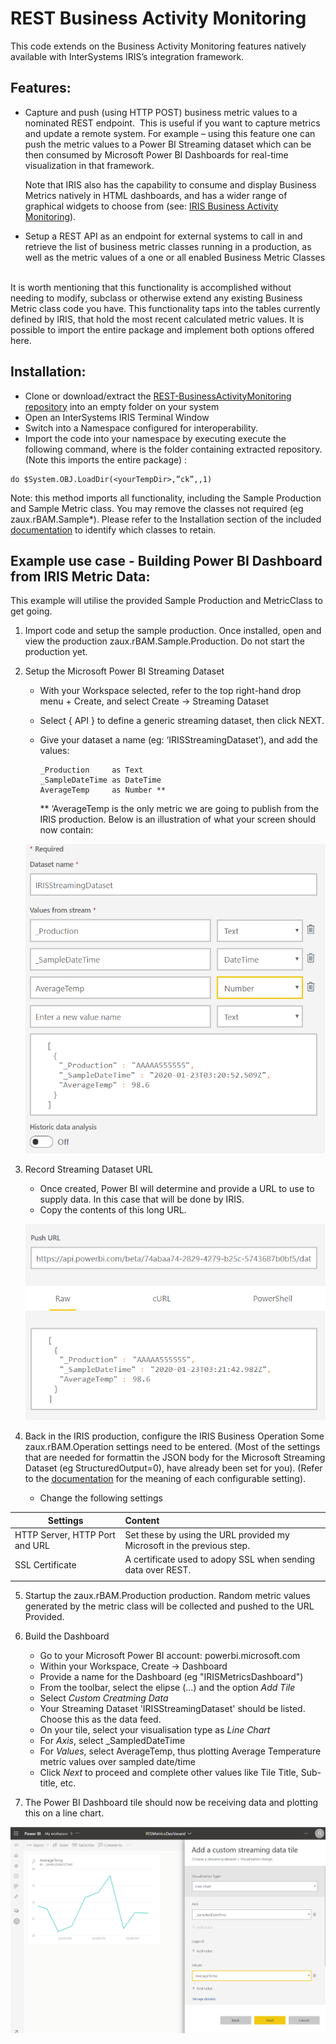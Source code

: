 # REST Business Activity Monitoring

This code extends on the Business Activity Monitoring features natively available with InterSystems IRIS’s integration framework. 

## Features:
* Capture and push (using HTTP POST) business metric values to a nominated REST endpoint. 
This is useful if you want to capture metrics and update a remote system. For example – using this feature one can push the metric values to a Power BI Streaming dataset which can be then consumed by Microsoft Power BI Dashboards for real-time visualization in that framework.

	Note that IRIS also has the capability to consume and display Business Metrics natively in HTML dashboards, and has a wider range 	  of graphical widgets to choose from (see: [IRIS Business Activity Monitoring](https://docs.intersystems.com/irisforhealth20194/csp/docbook/DocBook.UI.Page.cls?KEY=EGIN_options#EGIN_options_bam)). 

* Setup a REST API as an endpoint for external systems to call in and retrieve the list of business metric classes running in a production, as well as the metric values of a one or all enabled Business Metric Classes  


It is worth mentioning that this functionality is accomplished without needing to modify, subclass or otherwise extend any existing Business Metric class code you have. This functionality taps into the tables currently defined by IRIS, that hold the most recent calculated metric values. 
It is possible to import the entire package and implement both options offered here.


## Installation:
- Clone or download/extract the [REST-BusinessActivityMonitoring repository](https://github.com/pisani/REST-BusinessActivityMonitoring) into an empty folder on your system
- Open an InterSystems IRIS Terminal Window
- Switch into a Namespace configured for interoperability.
- Import the code into your namespace by executing execute the following command, where <yourTempDir> is the folder containing extracted  repository.(Note this imports the entire package) : 
```
do $System.OBJ.LoadDir(<yourTempDir>,”ck”,,1)
```
Note: this method imports all functionality, including the Sample Production and Sample Metric class. You may remove the classes not required (eg zaux.rBAM.Sample*). Please refer to the Installation section of the included [documentation](https://github.com/pisani/REST-BusinessActivityMonitoring/blob/master/zaux/documentation/zaux.rBAM.OpenExchange.pdf) to identify which classes to retain. 


## Example use case - Building Power BI Dashboard from IRIS Metric Data:

This example will utilise the provided Sample Production and MetricClass to get going.

1.	Import code and setup the sample production.
	Once installed, open and view the production zaux.rBAM.Sample.Production. Do not start the production yet.
 	
2.	Setup the Microsoft Power BI Streaming Dataset

	- With your Workspace selected, refer to the top right-hand drop menu + Create,  and select Create -> Streaming Dataset
	- Select { API }  to define a generic streaming dataset, then click NEXT.
	- Give your dataset a name (eg: ‘IRISStreamingDataset’), and add the values:
	
		```
		_Production		as Text
		_SampleDateTime	as DateTime
		AverageTemp		as Number **
		```
		** ‘AverageTemp is the only metric we are going to publish from the IRIS production.
		Below is an illustration of what your screen should now contain:

	![image](https://github.com/pisani/REST-BusinessActivityMonitoring/blob/master/zaux/documentation/images/MSDatasetDefinition.png)
 
3.	Record Streaming Dataset URL
	- Once created, Power BI will determine and provide a URL to use to supply data. In this case that will be done by IRIS.
	- Copy the contents of this long URL.

	![image](https://github.com/pisani/REST-BusinessActivityMonitoring/blob/master/zaux/documentation/images/MSDatasetURL.png)

4.	Back in the IRIS production, configure the IRIS Business Operation
	Some zaux.rBAM.Operation settings need to be entered. (Most of the settings that are needed for formattin the JSON body for the Microsoft Streaming Dataset (eg StructuredOutput=0), have already been set for you). (Refer to the [documentation](https://github.com/pisani/REST-BusinessActivityMonitoring/blob/master/zaux/documentation/zaux.rBAM.OpenExchange.pdf) for the meaning of each configurable setting).
	
	- Change the following settings
	
| Settings                        | Content                                                                 | 
| ------------------------------- | :---------------------------------------------------------------------- | 
| HTTP Server, HTTP Port and URL  | Set these by using the URL provided my Microsoft in the previous step.  |
| SSL Certificate                 | A certificate used to adopy SSL when sending data over REST.            |
|                                 |                                                                         |

 	
5. 	Startup the zaux.rBAM.Production production. Random metric values generated by the metric class will be collected 
and pushed to the URL Provided.

6. 	Build the Dashboard
	- Go to your Microsoft Power BI account: powerbi.microsoft.com
	- Within your Workspace, Create -> Dashboard
	- Provide a name for the Dashboard (eg "IRISMetricsDashboard")
	- From the toolbar, select the elipse (...) and the option *Add Tile*
	- Select *Custom Creatming Data*
	- Your Streaming Dataset 'IRISStreamingDataset' should be listed. Choose this as the data feed.
	- On your tile, select your visualisation type as *Line Chart*
	- For *Axis*, select _SampledDateTime
	- For *Values*, select AverageTemp, thus plotting Average Temperature metric values over sampled date/time
	- Click *Next* to proceed and complete other values like Tile Title, Sub-title, etc.

7.	The Power BI Dashboard tile should now be receiving data and plotting this on a line chart.
	
![image](https://github.com/pisani/REST-BusinessActivityMonitoring/blob/master/zaux/documentation/images/MSDashboardTileSettings.png)
	
